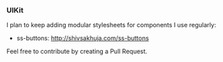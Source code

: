 ### UIKit

I plan to keep adding modular stylesheets for components I use regularly:

- ss-buttons: http://shivsakhuja.com/ss-buttons

Feel free to contribute by creating a Pull Request.


